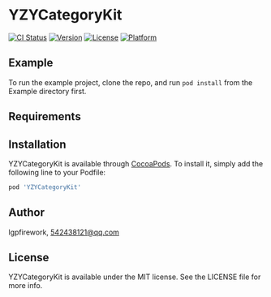 # YZYCategoryKit

[![CI Status](https://img.shields.io/travis/lgpfirework/YZYCategoryKit.svg?style=flat)](https://travis-ci.org/lgpfirework/YZYCategoryKit)
[![Version](https://img.shields.io/cocoapods/v/YZYCategoryKit.svg?style=flat)](https://cocoapods.org/pods/YZYCategoryKit)
[![License](https://img.shields.io/cocoapods/l/YZYCategoryKit.svg?style=flat)](https://cocoapods.org/pods/YZYCategoryKit)
[![Platform](https://img.shields.io/cocoapods/p/YZYCategoryKit.svg?style=flat)](https://cocoapods.org/pods/YZYCategoryKit)

## Example

To run the example project, clone the repo, and run `pod install` from the Example directory first.

## Requirements

## Installation

YZYCategoryKit is available through [CocoaPods](https://cocoapods.org). To install
it, simply add the following line to your Podfile:

```ruby
pod 'YZYCategoryKit'
```

## Author

lgpfirework, 542438121@qq.com

## License

YZYCategoryKit is available under the MIT license. See the LICENSE file for more info.
